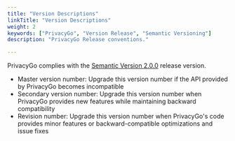 ```yaml
---
title: "Version Descriptions"
linkTitle: "Version Descriptions"
weight: 2
keywords: ["PrivacyGo", "Version Release", "Semantic Versioning"]
description: "PrivacyGo Release conventions."

---
```


PrivacyGo complies with the [Semantic Version 2.0.0](https://semver.org) release version.

- Master version number: Upgrade this version number if the API provided by PrivacyGo becomes incompatible
- Secondary version number: Upgrade this version number when PrivacyGo provides new features while maintaining backward compatibility
- Revision number: Upgrade this version number when PrivacyGo's code provides minor features or backward-compatible optimizations and issue fixes
